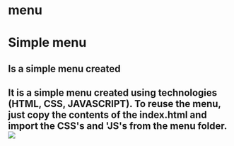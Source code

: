 # menu
<h1>Simple menu</h1>
<h2>Is a simple menu created <h2>

It is a simple menu created using technologies (HTML, CSS, JAVASCRIPT). To reuse the menu, just copy the contents of the index.html and import the CSS's and 'JS's from the menu folder.
<img src="menu.gif">